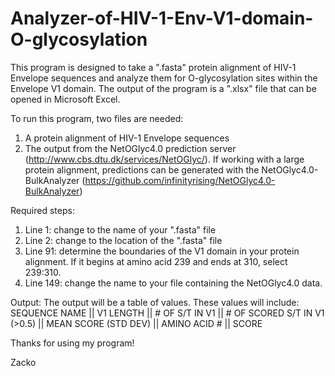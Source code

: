 # Analyzer-of-HIV-1-Env-V1-domain-O-glycosylation

This program is designed to take a ".fasta" protein alignment of HIV-1 Envelope sequences and analyze them for O-glycosylation sites within the Envelope V1 domain. The output of the program is a ".xlsx" file that can be opened in Microsoft Excel.

To run this program, two files are needed:
1. A protein alignment of HIV-1 Envelope sequences
2. The output from the NetOGlyc4.0 prediction server (http://www.cbs.dtu.dk/services/NetOGlyc/). If working with a large protein alignment, predictions can be generated with the NetOGlyc4.0-BulkAnalyzer (https://github.com/infinityrising/NetOGlyc4.0-BulkAnalyzer)

Required steps:
1. Line 1: change to the name of your ".fasta" file
2. Line 2: change to the location of the ".fasta" file
3. Line 91: determine the boundaries of the V1 domain in your protein alignment. If it begins at amino acid 239 and ends at 310, select 239:310.
4. Line 149: change the name to your file containing the NetOGlyc4.0 data.

Output:
The output will be a table of values. These values will include:
SEQUENCE NAME || V1 LENGTH || # OF S/T IN V1 || # OF SCORED S/T IN V1 (>0.5) || MEAN SCORE (STD DEV) || AMINO ACID # || SCORE

Thanks for using my program! 

Zacko

